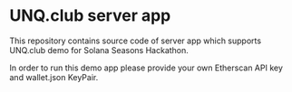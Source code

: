 # UNQ.club server app

This repository contains source code of server app which supports UNQ.club demo for Solana Seasons Hackathon.

In order to run this demo app please provide your own Etherscan API key and wallet.json KeyPair.
